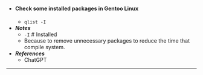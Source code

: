 - #### Check some installed packages in Gentoo Linux
    - `qlist -I`
- ***Notes***
    - `-I` # Installed
    - Because to remove unnecessary packages to reduce the time that compile system.
- ***References***
    - ChatGPT
- ---
